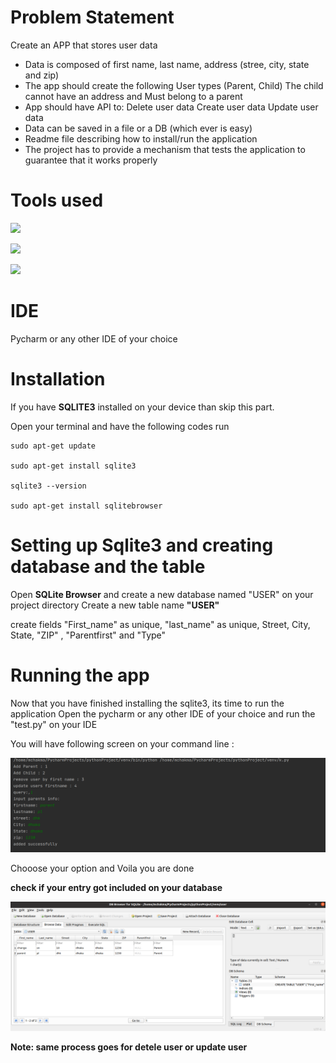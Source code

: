 # Problem Statement


Create an APP that stores user data
- Data is composed of first name, last name, address (stree, city, state and zip)
- The app should create the following User types (Parent, Child) The child cannot have an address and Must belong to a parent
- App should have API to:
	Delete user data
	Create user data
	Update user data
- Data can be saved in a file or a DB (which ever is easy)
- Readme file describing how to install/run the application
- The project has to provide a mechanism that tests the application to guarantee that it works properly


# Tools used 

![](https://www.sqlite.org/images/sqlite370_banner.gif)

![](https://www.python.org/static/img/python-logo.png)

![](https://assets.ubuntu.com/v1/8114528b-picto-ubuntu-orange.png)

# IDE


Pycharm or any other IDE of your choice

# Installation


If you have **SQLITE3** installed on your device than skip this part.


Open your terminal and have the following codes run 

    sudo apt-get update 

    sudo apt-get install sqlite3

    sqlite3 --version
    
    sudo apt-get install sqlitebrowser
    
    
# Setting up Sqlite3 and creating database and the table 

Open **SQLite Browser** and create a new database named "USER" on your project directory 
Create a new table name **"USER"**

create fields "First_name" as unique, "last_name" as unique, Street, City, State, "ZIP" , "Parentfirst" and "Type"


# Running the app

Now that you have finished installing the sqlite3, its time to run the application 
Open the pycharm or any other IDE of your choice and run the "test.py" on your IDE

You will have following screen on your command line : 

![](https://github.com/MiteshChakma/Assessment/blob/master/s1.png)

Chooose your option and Voila you are done

**check if your entry got included on your database** 

![](https://github.com/MiteshChakma/Assessment/blob/master/s1.1.png)

**Note: same process goes for detele user or update user**

